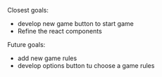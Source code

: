 Closest goals: 
- develop new game button to start game
- Refine the react components 

Future goals: 
- add new game rules 
- develop options button tu choose a game rules
